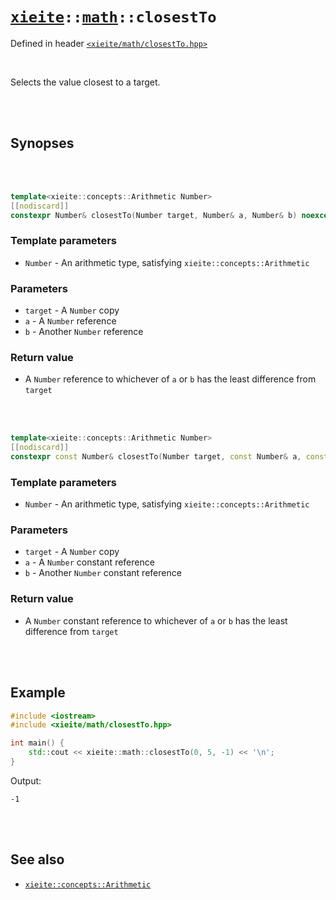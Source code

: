 # [`xieite`](../../README.md)`::`[`math`](../../docs/math.md)`::closestTo`
Defined in header [`<xieite/math/closestTo.hpp>`](../../include/xieite/math/closestTo.hpp)

<br/>

Selects the value closest to a target.

<br/><br/>

## Synopses

<br/><br/>

```cpp
template<xieite::concepts::Arithmetic Number>
[[nodiscard]]
constexpr Number& closestTo(Number target, Number& a, Number& b) noexcept;
```
### Template parameters
- `Number` - An arithmetic type, satisfying `xieite::concepts::Arithmetic`
### Parameters
- `target` - A `Number` copy
- `a` - A `Number` reference
- `b` - Another `Number` reference
### Return value
- A `Number` reference to whichever of `a` or `b` has the least difference from `target`

<br/><br/>

```cpp
template<xieite::concepts::Arithmetic Number>
[[nodiscard]]
constexpr const Number& closestTo(Number target, const Number& a, const Number& b) noexcept;
```
### Template parameters
- `Number` - An arithmetic type, satisfying `xieite::concepts::Arithmetic`
### Parameters
- `target` - A `Number` copy
- `a` - A `Number` constant reference
- `b` - Another `Number` constant reference
### Return value
- A `Number` constant reference to whichever of `a` or `b` has the least difference from `target`

<br/><br/>

## Example
```cpp
#include <iostream>
#include <xieite/math/closestTo.hpp>

int main() {
	std::cout << xieite::math::closestTo(0, 5, -1) << '\n';
}
```
Output:
```
-1
```

<br/><br/>

## See also
- [`xieite::concepts::Arithmetic`](../../docs/concepts/Arithmetic.md)
